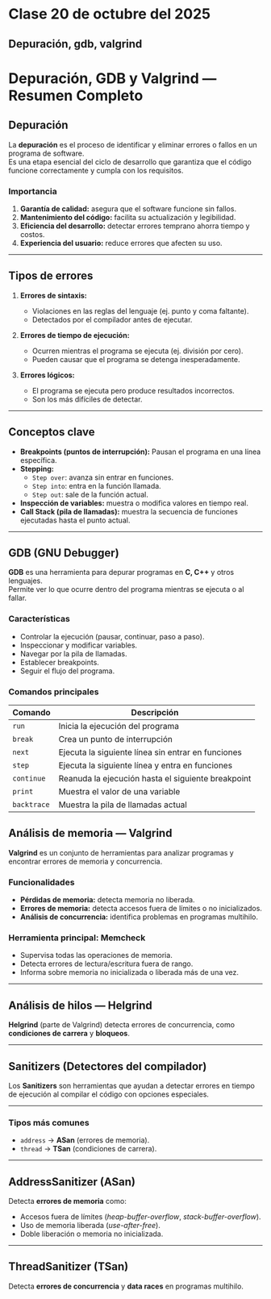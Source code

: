 # Clase 20 de octubre del 2025
## Depuración, gdb, valgrind

# Depuración, GDB y Valgrind — Resumen Completo

## Depuración
La **depuración** es el proceso de identificar y eliminar errores o fallos en un programa de software.  
Es una etapa esencial del ciclo de desarrollo que garantiza que el código funcione correctamente y cumpla con los requisitos.

### Importancia
1. **Garantía de calidad:** asegura que el software funcione sin fallos.  
2. **Mantenimiento del código:** facilita su actualización y legibilidad.  
3. **Eficiencia del desarrollo:** detectar errores temprano ahorra tiempo y costos.  
4. **Experiencia del usuario:** reduce errores que afecten su uso.

---

## Tipos de errores
1. **Errores de sintaxis:**  
   - Violaciones en las reglas del lenguaje (ej. punto y coma faltante).  
   - Detectados por el compilador antes de ejecutar.

2. **Errores de tiempo de ejecución:**  
   - Ocurren mientras el programa se ejecuta (ej. división por cero).  
   - Pueden causar que el programa se detenga inesperadamente.

3. **Errores lógicos:**  
   - El programa se ejecuta pero produce resultados incorrectos.  
   - Son los más difíciles de detectar.

---

## Conceptos clave
- **Breakpoints (puntos de interrupción):** Pausan el programa en una línea específica.  
- **Stepping:**  
  - `Step over`: avanza sin entrar en funciones.  
  - `Step into`: entra en la función llamada.  
  - `Step out`: sale de la función actual.  
- **Inspección de variables:** muestra o modifica valores en tiempo real.  
- **Call Stack (pila de llamadas):** muestra la secuencia de funciones ejecutadas hasta el punto actual.

---

## GDB (GNU Debugger)
**GDB** es una herramienta para depurar programas en **C, C++** y otros lenguajes.  
Permite ver lo que ocurre dentro del programa mientras se ejecuta o al fallar.

### Características
- Controlar la ejecución (pausar, continuar, paso a paso).  
- Inspeccionar y modificar variables.  
- Navegar por la pila de llamadas.  
- Establecer breakpoints.  
- Seguir el flujo del programa.

### Comandos principales
| Comando | Descripción |
|----------|--------------|
| `run` | Inicia la ejecución del programa |
| `break` | Crea un punto de interrupción |
| `next` | Ejecuta la siguiente línea sin entrar en funciones |
| `step` | Ejecuta la siguiente línea y entra en funciones |
| `continue` | Reanuda la ejecución hasta el siguiente breakpoint |
| `print` | Muestra el valor de una variable |
| `backtrace` | Muestra la pila de llamadas actual |

## Análisis de memoria — Valgrind

**Valgrind** es un conjunto de herramientas para analizar programas y encontrar errores de memoria y concurrencia.

### Funcionalidades
- **Pérdidas de memoria:** detecta memoria no liberada.  
- **Errores de memoria:** detecta accesos fuera de límites o no inicializados.  
- **Análisis de concurrencia:** identifica problemas en programas multihilo.

### Herramienta principal: Memcheck
- Supervisa todas las operaciones de memoria.  
- Detecta errores de lectura/escritura fuera de rango.  
- Informa sobre memoria no inicializada o liberada más de una vez.

---

## Análisis de hilos — Helgrind

**Helgrind** (parte de Valgrind) detecta errores de concurrencia, como **condiciones de carrera** y **bloqueos**.

---

## Sanitizers (Detectores del compilador)

Los **Sanitizers** son herramientas que ayudan a detectar errores en tiempo de ejecución al compilar el código con opciones especiales.

---

### Tipos más comunes
- `address` → **ASan** (errores de memoria).  
- `thread` → **TSan** (condiciones de carrera).

---

## AddressSanitizer (ASan)

Detecta **errores de memoria** como:
- Accesos fuera de límites (*heap-buffer-overflow*, *stack-buffer-overflow*).  
- Uso de memoria liberada (*use-after-free*).  
- Doble liberación o memoria no inicializada.

---

## ThreadSanitizer (TSan)

Detecta **errores de concurrencia** y **data races** en programas multihilo.

